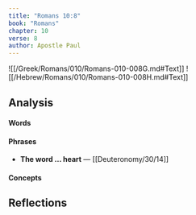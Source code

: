 ```yaml
---
title: "Romans 10:8"
book: "Romans"
chapter: 10
verse: 8
author: Apostle Paul
---
```

![[/Greek/Romans/010/Romans-010-008G.md#Text]]
![[/Hebrew/Romans/010/Romans-010-008H.md#Text]]

## Analysis

#### Words

#### Phrases
- **The word ... heart** — [[Deuteronomy/30/14]]

#### Concepts

## Reflections
